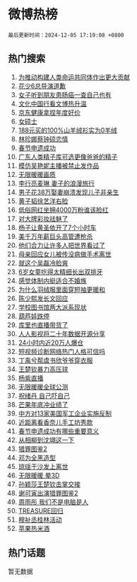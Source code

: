 # 微博热榜

`最后更新时间：2024-12-05 17:19:08 +0800`

## 热门搜索

1. [为推动构建人类命运共同体作出更大贡献](https://m.weibo.cn/search?containerid=100103type%3D1%26t%3D10%26q%3D%23%E4%B8%BA%E6%8E%A8%E5%8A%A8%E6%9E%84%E5%BB%BA%E4%BA%BA%E7%B1%BB%E5%91%BD%E8%BF%90%E5%85%B1%E5%90%8C%E4%BD%93%E4%BD%9C%E5%87%BA%E6%9B%B4%E5%A4%A7%E8%B4%A1%E7%8C%AE%23&stream_entry_id=51&isnewpage=1&extparam=seat%3D1%26q%3D%2523%25E4%25B8%25BA%25E6%258E%25A8%25E5%258A%25A8%25E6%259E%2584%25E5%25BB%25BA%25E4%25BA%25BA%25E7%25B1%25BB%25E5%2591%25BD%25E8%25BF%2590%25E5%2585%25B1%25E5%2590%258C%25E4%25BD%2593%25E4%25BD%259C%25E5%2587%25BA%25E6%259B%25B4%25E5%25A4%25A7%25E8%25B4%25A1%25E7%258C%25AE%2523%26dgr%3D0%26c_type%3D51%26filter_type%3Drealtimehot%26pos%3D0%26cate%3D10103%26stream_entry_id%3D51%26display_time%3D1733390347%26pre_seqid%3D17333903474220055671)
1. [花少6总导演道歉](https://m.weibo.cn/search?containerid=100103type%3D1%26t%3D10%26q%3D%23%E8%8A%B1%E5%B0%916%E6%80%BB%E5%AF%BC%E6%BC%94%E9%81%93%E6%AD%89%23&stream_entry_id=31&isnewpage=1&extparam=seat%3D1%26q%3D%2523%25E8%258A%25B1%25E5%25B0%25916%25E6%2580%25BB%25E5%25AF%25BC%25E6%25BC%2594%25E9%2581%2593%25E6%25AD%2589%2523%26dgr%3D0%26realpos%3D1%26pos%3D0%26filter_type%3Drealtimehot%26stream_entry_id%3D31%26c_type%3D31%26band_rank%3D1%26flag%3D2%26cate%3D5001%26lcate%3D5001%26display_time%3D1733390347%26pre_seqid%3D17333903474220055671)
1. [女子听到朋友患肠癌一查自己也有](https://m.weibo.cn/search?containerid=100103type%3D1%26t%3D10%26q%3D%23%E5%A5%B3%E5%AD%90%E5%90%AC%E5%88%B0%E6%9C%8B%E5%8F%8B%E6%82%A3%E8%82%A0%E7%99%8C%E4%B8%80%E6%9F%A5%E8%87%AA%E5%B7%B1%E4%B9%9F%E6%9C%89%23&stream_entry_id=31&isnewpage=1&extparam=seat%3D1%26q%3D%2523%25E5%25A5%25B3%25E5%25AD%2590%25E5%2590%25AC%25E5%2588%25B0%25E6%259C%258B%25E5%258F%258B%25E6%2582%25A3%25E8%2582%25A0%25E7%2599%258C%25E4%25B8%2580%25E6%259F%25A5%25E8%2587%25AA%25E5%25B7%25B1%25E4%25B9%259F%25E6%259C%2589%2523%26dgr%3D0%26realpos%3D2%26pos%3D1%26filter_type%3Drealtimehot%26stream_entry_id%3D31%26c_type%3D31%26band_rank%3D2%26flag%3D1%26cate%3D5001%26lcate%3D5001%26display_time%3D1733390347%26pre_seqid%3D17333903474220055671)
1. [文化中国行看文博热升温](https://m.weibo.cn/search?containerid=100103type%3D1%26t%3D10%26q%3D%23%E6%96%87%E5%8C%96%E4%B8%AD%E5%9B%BD%E8%A1%8C%E7%9C%8B%E6%96%87%E5%8D%9A%E7%83%AD%E5%8D%87%E6%B8%A9%23&stream_entry_id=31&isnewpage=1&extparam=seat%3D1%26q%3D%2523%25E6%2596%2587%25E5%258C%2596%25E4%25B8%25AD%25E5%259B%25BD%25E8%25A1%258C%25E7%259C%258B%25E6%2596%2587%25E5%258D%259A%25E7%2583%25AD%25E5%258D%2587%25E6%25B8%25A9%2523%26dgr%3D0%26realpos%3D3%26pos%3D2%26filter_type%3Drealtimehot%26stream_entry_id%3D31%26c_type%3D31%26band_rank%3D3%26flag%3D0%26cate%3D5001%26lcate%3D5001%26display_time%3D1733390347%26pre_seqid%3D17333903474220055671)
1. [京东健康拿捏年度好价](https://m.weibo.cn/search?containerid=100103type%3D1%26t%3D10%26q%3D%23%E4%BA%AC%E4%B8%9C%E5%81%A5%E5%BA%B7%E6%8B%BF%E6%8D%8F%E5%B9%B4%E5%BA%A6%E5%A5%BD%E4%BB%B7%23&stream_entry_id=31&isnewpage=1&extparam=seat%3D1%26q%3D%2523%25E4%25BA%25AC%25E4%25B8%259C%25E5%2581%25A5%25E5%25BA%25B7%25E6%258B%25BF%25E6%258D%258F%25E5%25B9%25B4%25E5%25BA%25A6%25E5%25A5%25BD%25E4%25BB%25B7%2523%26stream_entry_id%3D31%26topic_ad%3D1%26adid%3D267231%26pos%3D3%26filter_type%3Drealtimehot%26dgr%3D0%26c_type%3D31%26lcate%3D5001%26band_rank%3D4%26cate%3D5001%26is_ad_pos%3D1%26display_time%3D1733390347%26pre_seqid%3D17333903474220055671)
1. [女硕士](https://m.weibo.cn/search?containerid=100103type%3D1%26t%3D10%26q%3D%E5%A5%B3%E7%A1%95%E5%A3%AB&stream_entry_id=31&isnewpage=1&extparam=seat%3D1%26q%3D%25E5%25A5%25B3%25E7%25A1%2595%25E5%25A3%25AB%26dgr%3D0%26realpos%3D4%26pos%3D4%26filter_type%3Drealtimehot%26stream_entry_id%3D31%26c_type%3D31%26band_rank%3D4%26flag%3D1%26cate%3D5001%26lcate%3D5001%26display_time%3D1733390347%26pre_seqid%3D17333903474220055671)
1. [188元买的100%山羊绒衫实为0羊绒](https://m.weibo.cn/search?containerid=100103type%3D1%26t%3D10%26q%3D%23188%E5%85%83%E4%B9%B0%E7%9A%84100%25%E5%B1%B1%E7%BE%8A%E7%BB%92%E8%A1%AB%E5%AE%9E%E4%B8%BA0%E7%BE%8A%E7%BB%92%23&stream_entry_id=31&isnewpage=1&extparam=seat%3D1%26q%3D%2523188%25E5%2585%2583%25E4%25B9%25B0%25E7%259A%2584100%2525%25E5%25B1%25B1%25E7%25BE%258A%25E7%25BB%2592%25E8%25A1%25AB%25E5%25AE%259E%25E4%25B8%25BA0%25E7%25BE%258A%25E7%25BB%2592%2523%26dgr%3D0%26realpos%3D5%26pos%3D5%26filter_type%3Drealtimehot%26stream_entry_id%3D31%26c_type%3D31%26band_rank%3D5%26flag%3D0%26cate%3D5001%26lcate%3D5001%26display_time%3D1733390347%26pre_seqid%3D17333903474220055671)
1. [林珍娜蔡钟硕恋情](https://m.weibo.cn/search?containerid=100103type%3D1%26t%3D10%26q%3D%23%E6%9E%97%E7%8F%8D%E5%A8%9C%E8%94%A1%E9%92%9F%E7%A1%95%E6%81%8B%E6%83%85%23&stream_entry_id=31&isnewpage=1&extparam=seat%3D1%26q%3D%2523%25E6%259E%2597%25E7%258F%258D%25E5%25A8%259C%25E8%2594%25A1%25E9%2592%259F%25E7%25A1%2595%25E6%2581%258B%25E6%2583%2585%2523%26dgr%3D0%26realpos%3D6%26pos%3D6%26filter_type%3Drealtimehot%26stream_entry_id%3D31%26c_type%3D31%26band_rank%3D6%26flag%3D1%26cate%3D5001%26lcate%3D5001%26display_time%3D1733390347%26pre_seqid%3D17333903474220055671)
1. [春节申遗成功](https://m.weibo.cn/search?containerid=100103type%3D1%26t%3D10%26q%3D%23%E6%98%A5%E8%8A%82%E7%94%B3%E9%81%97%E6%88%90%E5%8A%9F%23&stream_entry_id=31&isnewpage=1&extparam=seat%3D1%26q%3D%2523%25E6%2598%25A5%25E8%258A%2582%25E7%2594%25B3%25E9%2581%2597%25E6%2588%2590%25E5%258A%259F%2523%26dgr%3D0%26realpos%3D7%26pos%3D7%26filter_type%3Drealtimehot%26stream_entry_id%3D31%26c_type%3D31%26band_rank%3D7%26flag%3D16%26cate%3D5001%26lcate%3D5001%26display_time%3D1733390347%26pre_seqid%3D17333903474220055671)
1. [广东人类精子库可选更像爸爸的精子](https://m.weibo.cn/search?containerid=100103type%3D1%26t%3D10%26q%3D%23%E5%B9%BF%E4%B8%9C%E4%BA%BA%E7%B1%BB%E7%B2%BE%E5%AD%90%E5%BA%93%E5%8F%AF%E9%80%89%E6%9B%B4%E5%83%8F%E7%88%B8%E7%88%B8%E7%9A%84%E7%B2%BE%E5%AD%90%23&stream_entry_id=31&isnewpage=1&extparam=seat%3D1%26q%3D%2523%25E5%25B9%25BF%25E4%25B8%259C%25E4%25BA%25BA%25E7%25B1%25BB%25E7%25B2%25BE%25E5%25AD%2590%25E5%25BA%2593%25E5%258F%25AF%25E9%2580%2589%25E6%259B%25B4%25E5%2583%258F%25E7%2588%25B8%25E7%2588%25B8%25E7%259A%2584%25E7%25B2%25BE%25E5%25AD%2590%2523%26dgr%3D0%26realpos%3D8%26pos%3D8%26filter_type%3Drealtimehot%26stream_entry_id%3D31%26c_type%3D31%26band_rank%3D8%26flag%3D2%26cate%3D5001%26lcate%3D5001%26display_time%3D1733390347%26pre_seqid%3D17333903474220055671)
1. [模仿吴艳妮主播被禁止发作品](https://m.weibo.cn/search?containerid=100103type%3D1%26t%3D10%26q%3D%23%E6%A8%A1%E4%BB%BF%E5%90%B4%E8%89%B3%E5%A6%AE%E4%B8%BB%E6%92%AD%E8%A2%AB%E7%A6%81%E6%AD%A2%E5%8F%91%E4%BD%9C%E5%93%81%23&stream_entry_id=31&isnewpage=1&extparam=seat%3D1%26q%3D%2523%25E6%25A8%25A1%25E4%25BB%25BF%25E5%2590%25B4%25E8%2589%25B3%25E5%25A6%25AE%25E4%25B8%25BB%25E6%2592%25AD%25E8%25A2%25AB%25E7%25A6%2581%25E6%25AD%25A2%25E5%258F%2591%25E4%25BD%259C%25E5%2593%2581%2523%26dgr%3D0%26realpos%3D9%26pos%3D9%26filter_type%3Drealtimehot%26stream_entry_id%3D31%26c_type%3D31%26band_rank%3D9%26flag%3D1%26cate%3D5001%26lcate%3D5001%26display_time%3D1733390347%26pre_seqid%3D17333903474220055671)
1. [无限暖暖画质](https://m.weibo.cn/search?containerid=100103type%3D1%26t%3D10%26q%3D%E6%97%A0%E9%99%90%E6%9A%96%E6%9A%96%E7%94%BB%E8%B4%A8&stream_entry_id=31&isnewpage=1&extparam=seat%3D1%26q%3D%25E6%2597%25A0%25E9%2599%2590%25E6%259A%2596%25E6%259A%2596%25E7%2594%25BB%25E8%25B4%25A8%26dgr%3D0%26realpos%3D10%26pos%3D10%26filter_type%3Drealtimehot%26stream_entry_id%3D31%26c_type%3D31%26band_rank%3D10%26flag%3D0%26cate%3D5001%26lcate%3D5001%26display_time%3D1733390347%26pre_seqid%3D17333903474220055671)
1. [李行亮麦琳 妻子的浪漫旅行](https://m.weibo.cn/search?containerid=100103type%3D1%26t%3D10%26q%3D%E6%9D%8E%E8%A1%8C%E4%BA%AE%E9%BA%A6%E7%90%B3+%E5%A6%BB%E5%AD%90%E7%9A%84%E6%B5%AA%E6%BC%AB%E6%97%85%E8%A1%8C&stream_entry_id=31&isnewpage=1&extparam=seat%3D1%26q%3D%25E6%259D%258E%25E8%25A1%258C%25E4%25BA%25AE%25E9%25BA%25A6%25E7%2590%25B3%2520%25E5%25A6%25BB%25E5%25AD%2590%25E7%259A%2584%25E6%25B5%25AA%25E6%25BC%25AB%25E6%2597%2585%25E8%25A1%258C%26dgr%3D0%26realpos%3D11%26pos%3D11%26filter_type%3Drealtimehot%26stream_entry_id%3D31%26c_type%3D31%26band_rank%3D11%26flag%3D2%26cate%3D5001%26lcate%3D5001%26display_time%3D1733390347%26pre_seqid%3D17333903474220055671)
1. [男子花38万娶妻崩溃发现儿子非亲生](https://m.weibo.cn/search?containerid=100103type%3D1%26t%3D10%26q%3D%23%E7%94%B7%E5%AD%90%E8%8A%B138%E4%B8%87%E5%A8%B6%E5%A6%BB%E5%B4%A9%E6%BA%83%E5%8F%91%E7%8E%B0%E5%84%BF%E5%AD%90%E9%9D%9E%E4%BA%B2%E7%94%9F%23&stream_entry_id=31&isnewpage=1&extparam=seat%3D1%26q%3D%2523%25E7%2594%25B7%25E5%25AD%2590%25E8%258A%25B138%25E4%25B8%2587%25E5%25A8%25B6%25E5%25A6%25BB%25E5%25B4%25A9%25E6%25BA%2583%25E5%258F%2591%25E7%258E%25B0%25E5%2584%25BF%25E5%25AD%2590%25E9%259D%259E%25E4%25BA%25B2%25E7%2594%259F%2523%26dgr%3D0%26realpos%3D12%26pos%3D12%26filter_type%3Drealtimehot%26stream_entry_id%3D31%26c_type%3D31%26band_rank%3D12%26flag%3D0%26cate%3D5001%26lcate%3D5001%26display_time%3D1733390347%26pre_seqid%3D17333903474220055671)
1. [黄子韬徐艺洋右脸](https://m.weibo.cn/search?containerid=100103type%3D1%26t%3D10%26q%3D%E9%BB%84%E5%AD%90%E9%9F%AC%E5%BE%90%E8%89%BA%E6%B4%8B%E5%8F%B3%E8%84%B8&stream_entry_id=31&isnewpage=1&extparam=seat%3D1%26q%3D%25E9%25BB%2584%25E5%25AD%2590%25E9%259F%25AC%25E5%25BE%2590%25E8%2589%25BA%25E6%25B4%258B%25E5%258F%25B3%25E8%2584%25B8%26dgr%3D0%26realpos%3D13%26pos%3D13%26filter_type%3Drealtimehot%26stream_entry_id%3D31%26c_type%3D31%26band_rank%3D13%26flag%3D2%26cate%3D5001%26lcate%3D5001%26display_time%3D1733390347%26pre_seqid%3D17333903474220055671)
1. [低俗网红坐拥4000万粉谁该脸红](https://m.weibo.cn/search?containerid=100103type%3D1%26t%3D10%26q%3D%23%E4%BD%8E%E4%BF%97%E7%BD%91%E7%BA%A2%E5%9D%90%E6%8B%A54000%E4%B8%87%E7%B2%89%E8%B0%81%E8%AF%A5%E8%84%B8%E7%BA%A2%23&stream_entry_id=31&isnewpage=1&extparam=seat%3D1%26q%3D%2523%25E4%25BD%258E%25E4%25BF%2597%25E7%25BD%2591%25E7%25BA%25A2%25E5%259D%2590%25E6%258B%25A54000%25E4%25B8%2587%25E7%25B2%2589%25E8%25B0%2581%25E8%25AF%25A5%25E8%2584%25B8%25E7%25BA%25A2%2523%26dgr%3D0%26realpos%3D14%26pos%3D14%26filter_type%3Drealtimehot%26stream_entry_id%3D31%26c_type%3D31%26band_rank%3D14%26flag%3D0%26cate%3D5001%26lcate%3D5001%26display_time%3D1733390347%26pre_seqid%3D17333903474220055671)
1. [对大牌彩妆祛魅了](https://m.weibo.cn/search?containerid=100103type%3D1%26t%3D10%26q%3D%23%E5%AF%B9%E5%A4%A7%E7%89%8C%E5%BD%A9%E5%A6%86%E7%A5%9B%E9%AD%85%E4%BA%86%23&stream_entry_id=31&isnewpage=1&extparam=seat%3D1%26q%3D%2523%25E5%25AF%25B9%25E5%25A4%25A7%25E7%2589%258C%25E5%25BD%25A9%25E5%25A6%2586%25E7%25A5%259B%25E9%25AD%2585%25E4%25BA%2586%2523%26stream_entry_id%3D31%26adid%3D267323%26realpos%3D15%26pos%3D15%26filter_type%3Drealtimehot%26band_rank%3D15%26c_type%3D31%26lcate%3D5001%26flag%3D0%26cate%3D5001%26dgr%3D0%26display_time%3D1733390347%26pre_seqid%3D17333903474220055671)
1. [杨子让黄圣依开了7个小时车](https://m.weibo.cn/search?containerid=100103type%3D1%26t%3D10%26q%3D%23%E6%9D%A8%E5%AD%90%E8%AE%A9%E9%BB%84%E5%9C%A3%E4%BE%9D%E5%BC%80%E4%BA%867%E4%B8%AA%E5%B0%8F%E6%97%B6%E8%BD%A6%23&stream_entry_id=31&isnewpage=1&extparam=seat%3D1%26q%3D%2523%25E6%259D%25A8%25E5%25AD%2590%25E8%25AE%25A9%25E9%25BB%2584%25E5%259C%25A3%25E4%25BE%259D%25E5%25BC%2580%25E4%25BA%25867%25E4%25B8%25AA%25E5%25B0%258F%25E6%2597%25B6%25E8%25BD%25A6%2523%26dgr%3D0%26realpos%3D16%26pos%3D16%26filter_type%3Drealtimehot%26stream_entry_id%3D31%26c_type%3D31%26band_rank%3D16%26flag%3D2%26cate%3D5001%26lcate%3D5001%26display_time%3D1733390347%26pre_seqid%3D17333903474220055671)
1. [美千万年薪巨头高管遭枪杀](https://m.weibo.cn/search?containerid=100103type%3D1%26t%3D10%26q%3D%23%E7%BE%8E%E5%8D%83%E4%B8%87%E5%B9%B4%E8%96%AA%E5%B7%A8%E5%A4%B4%E9%AB%98%E7%AE%A1%E9%81%AD%E6%9E%AA%E6%9D%80%23&stream_entry_id=31&isnewpage=1&extparam=seat%3D1%26q%3D%2523%25E7%25BE%258E%25E5%258D%2583%25E4%25B8%2587%25E5%25B9%25B4%25E8%2596%25AA%25E5%25B7%25A8%25E5%25A4%25B4%25E9%25AB%2598%25E7%25AE%25A1%25E9%2581%25AD%25E6%259E%25AA%25E6%259D%2580%2523%26dgr%3D0%26realpos%3D17%26pos%3D17%26filter_type%3Drealtimehot%26stream_entry_id%3D31%26c_type%3D31%26band_rank%3D17%26flag%3D0%26cate%3D5001%26lcate%3D5001%26display_time%3D1733390347%26pre_seqid%3D17333903474220055671)
1. [他们合力让许多人把世界看过了](https://m.weibo.cn/search?containerid=100103type%3D1%26t%3D10%26q%3D%E4%BB%96%E4%BB%AC%E5%90%88%E5%8A%9B%E8%AE%A9%E8%AE%B8%E5%A4%9A%E4%BA%BA%E6%8A%8A%E4%B8%96%E7%95%8C%E7%9C%8B%E8%BF%87%E4%BA%86&stream_entry_id=31&isnewpage=1&extparam=seat%3D1%26q%3D%25E4%25BB%2596%25E4%25BB%25AC%25E5%2590%2588%25E5%258A%259B%25E8%25AE%25A9%25E8%25AE%25B8%25E5%25A4%259A%25E4%25BA%25BA%25E6%258A%258A%25E4%25B8%2596%25E7%2595%258C%25E7%259C%258B%25E8%25BF%2587%25E4%25BA%2586%26dgr%3D0%26realpos%3D18%26pos%3D18%26filter_type%3Drealtimehot%26stream_entry_id%3D31%26c_type%3D31%26band_rank%3D18%26flag%3D1%26cate%3D5001%26lcate%3D5001%26display_time%3D1733390347%26pre_seqid%3D17333903474220055671)
1. [母亲回应女儿被传没病做手术离世](https://m.weibo.cn/search?containerid=100103type%3D1%26t%3D10%26q%3D%23%E6%AF%8D%E4%BA%B2%E5%9B%9E%E5%BA%94%E5%A5%B3%E5%84%BF%E8%A2%AB%E4%BC%A0%E6%B2%A1%E7%97%85%E5%81%9A%E6%89%8B%E6%9C%AF%E7%A6%BB%E4%B8%96%23&stream_entry_id=31&isnewpage=1&extparam=seat%3D1%26q%3D%2523%25E6%25AF%258D%25E4%25BA%25B2%25E5%259B%259E%25E5%25BA%2594%25E5%25A5%25B3%25E5%2584%25BF%25E8%25A2%25AB%25E4%25BC%25A0%25E6%25B2%25A1%25E7%2597%2585%25E5%2581%259A%25E6%2589%258B%25E6%259C%25AF%25E7%25A6%25BB%25E4%25B8%2596%2523%26dgr%3D0%26realpos%3D19%26pos%3D19%26filter_type%3Drealtimehot%26stream_entry_id%3D31%26c_type%3D31%26band_rank%3D19%26flag%3D1%26cate%3D5001%26lcate%3D5001%26display_time%3D1733390347%26pre_seqid%3D17333903474220055671)
1. [就这个吴磊冷脸爽](https://m.weibo.cn/search?containerid=100103type%3D1%26t%3D10%26q%3D%E5%B0%B1%E8%BF%99%E4%B8%AA%E5%90%B4%E7%A3%8A%E5%86%B7%E8%84%B8%E7%88%BD&stream_entry_id=31&isnewpage=1&extparam=seat%3D1%26q%3D%25E5%25B0%25B1%25E8%25BF%2599%25E4%25B8%25AA%25E5%2590%25B4%25E7%25A3%258A%25E5%2586%25B7%25E8%2584%25B8%25E7%2588%25BD%26dgr%3D0%26realpos%3D20%26pos%3D20%26filter_type%3Drealtimehot%26stream_entry_id%3D31%26c_type%3D31%26band_rank%3D20%26flag%3D1%26cate%3D5001%26lcate%3D5001%26display_time%3D1733390347%26pre_seqid%3D17333903474220055671)
1. [6岁女童吃得太精细长出双排牙](https://m.weibo.cn/search?containerid=100103type%3D1%26t%3D10%26q%3D%236%E5%B2%81%E5%A5%B3%E7%AB%A5%E5%90%83%E5%BE%97%E5%A4%AA%E7%B2%BE%E7%BB%86%E9%95%BF%E5%87%BA%E5%8F%8C%E6%8E%92%E7%89%99%23&stream_entry_id=31&isnewpage=1&extparam=seat%3D1%26q%3D%25236%25E5%25B2%2581%25E5%25A5%25B3%25E7%25AB%25A5%25E5%2590%2583%25E5%25BE%2597%25E5%25A4%25AA%25E7%25B2%25BE%25E7%25BB%2586%25E9%2595%25BF%25E5%2587%25BA%25E5%258F%258C%25E6%258E%2592%25E7%2589%2599%2523%26dgr%3D0%26realpos%3D21%26pos%3D21%26filter_type%3Drealtimehot%26stream_entry_id%3D31%26c_type%3D31%26band_rank%3D21%26flag%3D1%26cate%3D5001%26lcate%3D5001%26display_time%3D1733390347%26pre_seqid%3D17333903474220055671)
1. [感觉体制内挺适合不婚族](https://m.weibo.cn/search?containerid=100103type%3D1%26t%3D10%26q%3D%23%E6%84%9F%E8%A7%89%E4%BD%93%E5%88%B6%E5%86%85%E6%8C%BA%E9%80%82%E5%90%88%E4%B8%8D%E5%A9%9A%E6%97%8F%23&stream_entry_id=31&isnewpage=1&extparam=seat%3D1%26q%3D%2523%25E6%2584%259F%25E8%25A7%2589%25E4%25BD%2593%25E5%2588%25B6%25E5%2586%2585%25E6%258C%25BA%25E9%2580%2582%25E5%2590%2588%25E4%25B8%258D%25E5%25A9%259A%25E6%2597%258F%2523%26dgr%3D0%26realpos%3D22%26pos%3D22%26filter_type%3Drealtimehot%26stream_entry_id%3D31%26c_type%3D31%26band_rank%3D22%26flag%3D1%26cate%3D5001%26lcate%3D5001%26display_time%3D1733390347%26pre_seqid%3D17333903474220055671)
1. [为什么羽绒服里面穿短袖更暖和](https://m.weibo.cn/search?containerid=100103type%3D1%26t%3D10%26q%3D%23%E4%B8%BA%E4%BB%80%E4%B9%88%E7%BE%BD%E7%BB%92%E6%9C%8D%E9%87%8C%E9%9D%A2%E7%A9%BF%E7%9F%AD%E8%A2%96%E6%9B%B4%E6%9A%96%E5%92%8C%23&stream_entry_id=31&isnewpage=1&extparam=seat%3D1%26q%3D%2523%25E4%25B8%25BA%25E4%25BB%2580%25E4%25B9%2588%25E7%25BE%25BD%25E7%25BB%2592%25E6%259C%258D%25E9%2587%258C%25E9%259D%25A2%25E7%25A9%25BF%25E7%259F%25AD%25E8%25A2%2596%25E6%259B%25B4%25E6%259A%2596%25E5%2592%258C%2523%26dgr%3D0%26realpos%3D23%26pos%3D23%26filter_type%3Drealtimehot%26stream_entry_id%3D31%26c_type%3D31%26band_rank%3D23%26flag%3D1%26cate%3D5001%26lcate%3D5001%26display_time%3D1733390347%26pre_seqid%3D17333903474220055671)
1. [陈少熙发长文回应](https://m.weibo.cn/search?containerid=100103type%3D1%26t%3D10%26q%3D%23%E9%99%88%E5%B0%91%E7%86%99%E5%8F%91%E9%95%BF%E6%96%87%E5%9B%9E%E5%BA%94%23&stream_entry_id=31&isnewpage=1&extparam=seat%3D1%26q%3D%2523%25E9%2599%2588%25E5%25B0%2591%25E7%2586%2599%25E5%258F%2591%25E9%2595%25BF%25E6%2596%2587%25E5%259B%259E%25E5%25BA%2594%2523%26dgr%3D0%26realpos%3D24%26pos%3D24%26filter_type%3Drealtimehot%26stream_entry_id%3D31%26c_type%3D31%26band_rank%3D24%26flag%3D0%26cate%3D5001%26lcate%3D5001%26display_time%3D1733390347%26pre_seqid%3D17333903474220055671)
1. [学校图书馆两大派系现状](https://m.weibo.cn/search?containerid=100103type%3D1%26t%3D10%26q%3D%E5%AD%A6%E6%A0%A1%E5%9B%BE%E4%B9%A6%E9%A6%86%E4%B8%A4%E5%A4%A7%E6%B4%BE%E7%B3%BB%E7%8E%B0%E7%8A%B6&stream_entry_id=31&isnewpage=1&extparam=seat%3D1%26q%3D%25E5%25AD%25A6%25E6%25A0%25A1%25E5%259B%25BE%25E4%25B9%25A6%25E9%25A6%2586%25E4%25B8%25A4%25E5%25A4%25A7%25E6%25B4%25BE%25E7%25B3%25BB%25E7%258E%25B0%25E7%258A%25B6%26dgr%3D0%26realpos%3D25%26pos%3D25%26filter_type%3Drealtimehot%26stream_entry_id%3D31%26c_type%3D31%26band_rank%3D25%26flag%3D1%26cate%3D5001%26lcate%3D5001%26display_time%3D1733390347%26pre_seqid%3D17333903474220055671)
1. [葫芦娃跌停](https://m.weibo.cn/search?containerid=100103type%3D1%26t%3D10%26q%3D%23%E8%91%AB%E8%8A%A6%E5%A8%83%E8%B7%8C%E5%81%9C%23&stream_entry_id=31&isnewpage=1&extparam=seat%3D1%26q%3D%2523%25E8%2591%25AB%25E8%258A%25A6%25E5%25A8%2583%25E8%25B7%258C%25E5%2581%259C%2523%26dgr%3D0%26realpos%3D26%26pos%3D26%26filter_type%3Drealtimehot%26stream_entry_id%3D31%26c_type%3D31%26band_rank%3D26%26flag%3D1%26cate%3D5001%26lcate%3D5001%26display_time%3D1733390347%26pre_seqid%3D17333903474220055671)
1. [库里也直播带货了](https://m.weibo.cn/search?containerid=100103type%3D1%26t%3D10%26q%3D%23%E5%BA%93%E9%87%8C%E4%B9%9F%E7%9B%B4%E6%92%AD%E5%B8%A6%E8%B4%A7%E4%BA%86%23&stream_entry_id=31&isnewpage=1&extparam=seat%3D1%26q%3D%2523%25E5%25BA%2593%25E9%2587%258C%25E4%25B9%259F%25E7%259B%25B4%25E6%2592%25AD%25E5%25B8%25A6%25E8%25B4%25A7%25E4%25BA%2586%2523%26dgr%3D0%26realpos%3D27%26pos%3D27%26filter_type%3Drealtimehot%26stream_entry_id%3D31%26c_type%3D31%26band_rank%3D27%26flag%3D1%26cate%3D5001%26lcate%3D5001%26display_time%3D1733390347%26pre_seqid%3D17333903474220055671)
1. [人人影视将二十年数据开源分享](https://m.weibo.cn/search?containerid=100103type%3D1%26t%3D10%26q%3D%23%E4%BA%BA%E4%BA%BA%E5%BD%B1%E8%A7%86%E5%B0%86%E4%BA%8C%E5%8D%81%E5%B9%B4%E6%95%B0%E6%8D%AE%E5%BC%80%E6%BA%90%E5%88%86%E4%BA%AB%23&stream_entry_id=31&isnewpage=1&extparam=seat%3D1%26q%3D%2523%25E4%25BA%25BA%25E4%25BA%25BA%25E5%25BD%25B1%25E8%25A7%2586%25E5%25B0%2586%25E4%25BA%258C%25E5%258D%2581%25E5%25B9%25B4%25E6%2595%25B0%25E6%258D%25AE%25E5%25BC%2580%25E6%25BA%2590%25E5%2588%2586%25E4%25BA%25AB%2523%26dgr%3D0%26realpos%3D28%26pos%3D28%26filter_type%3Drealtimehot%26stream_entry_id%3D31%26c_type%3D31%26band_rank%3D28%26flag%3D1%26cate%3D5001%26lcate%3D5001%26display_time%3D1733390347%26pre_seqid%3D17333903474220055671)
1. [24小时内近20万人爆仓](https://m.weibo.cn/search?containerid=100103type%3D1%26t%3D10%26q%3D%2324%E5%B0%8F%E6%97%B6%E5%86%85%E8%BF%9120%E4%B8%87%E4%BA%BA%E7%88%86%E4%BB%93%23&stream_entry_id=31&isnewpage=1&extparam=seat%3D1%26q%3D%252324%25E5%25B0%258F%25E6%2597%25B6%25E5%2586%2585%25E8%25BF%259120%25E4%25B8%2587%25E4%25BA%25BA%25E7%2588%2586%25E4%25BB%2593%2523%26dgr%3D0%26realpos%3D29%26pos%3D29%26filter_type%3Drealtimehot%26stream_entry_id%3D31%26c_type%3D31%26band_rank%3D29%26flag%3D1%26cate%3D5001%26lcate%3D5001%26display_time%3D1733390347%26pre_seqid%3D17333903474220055671)
1. [短视频诊断网络热门人格可信吗](https://m.weibo.cn/search?containerid=100103type%3D1%26t%3D10%26q%3D%23%E7%9F%AD%E8%A7%86%E9%A2%91%E8%AF%8A%E6%96%AD%E7%BD%91%E7%BB%9C%E7%83%AD%E9%97%A8%E4%BA%BA%E6%A0%BC%E5%8F%AF%E4%BF%A1%E5%90%97%23&stream_entry_id=31&isnewpage=1&extparam=seat%3D1%26q%3D%2523%25E7%259F%25AD%25E8%25A7%2586%25E9%25A2%2591%25E8%25AF%258A%25E6%2596%25AD%25E7%25BD%2591%25E7%25BB%259C%25E7%2583%25AD%25E9%2597%25A8%25E4%25BA%25BA%25E6%25A0%25BC%25E5%258F%25AF%25E4%25BF%25A1%25E5%2590%2597%2523%26dgr%3D0%26realpos%3D30%26pos%3D30%26filter_type%3Drealtimehot%26stream_entry_id%3D31%26c_type%3D31%26band_rank%3D30%26flag%3D1%26cate%3D5001%26lcate%3D5001%26display_time%3D1733390347%26pre_seqid%3D17333903474220055671)
1. [丁禹兮帮虞书欣爷爷穿衣服](https://m.weibo.cn/search?containerid=100103type%3D1%26t%3D10%26q%3D%23%E4%B8%81%E7%A6%B9%E5%85%AE%E5%B8%AE%E8%99%9E%E4%B9%A6%E6%AC%A3%E7%88%B7%E7%88%B7%E7%A9%BF%E8%A1%A3%E6%9C%8D%23&stream_entry_id=31&isnewpage=1&extparam=seat%3D1%26q%3D%2523%25E4%25B8%2581%25E7%25A6%25B9%25E5%2585%25AE%25E5%25B8%25AE%25E8%2599%259E%25E4%25B9%25A6%25E6%25AC%25A3%25E7%2588%25B7%25E7%2588%25B7%25E7%25A9%25BF%25E8%25A1%25A3%25E6%259C%258D%2523%26dgr%3D0%26realpos%3D31%26pos%3D31%26filter_type%3Drealtimehot%26stream_entry_id%3D31%26c_type%3D31%26band_rank%3D31%26flag%3D0%26cate%3D5001%26lcate%3D5001%26display_time%3D1733390347%26pre_seqid%3D17333903474220055671)
1. [王楚钦暴力高压球](https://m.weibo.cn/search?containerid=100103type%3D1%26t%3D10%26q%3D%23%E7%8E%8B%E6%A5%9A%E9%92%A6%E6%9A%B4%E5%8A%9B%E9%AB%98%E5%8E%8B%E7%90%83%23&stream_entry_id=31&isnewpage=1&extparam=seat%3D1%26q%3D%2523%25E7%258E%258B%25E6%25A5%259A%25E9%2592%25A6%25E6%259A%25B4%25E5%258A%259B%25E9%25AB%2598%25E5%258E%258B%25E7%2590%2583%2523%26dgr%3D0%26realpos%3D32%26pos%3D32%26filter_type%3Drealtimehot%26stream_entry_id%3D31%26c_type%3D31%26band_rank%3D32%26flag%3D1%26cate%3D5001%26lcate%3D5001%26display_time%3D1733390347%26pre_seqid%3D17333903474220055671)
1. [杨紫直播](https://m.weibo.cn/search?containerid=100103type%3D1%26t%3D10%26q%3D%E6%9D%A8%E7%B4%AB%E7%9B%B4%E6%92%AD&stream_entry_id=31&isnewpage=1&extparam=seat%3D1%26q%3D%25E6%259D%25A8%25E7%25B4%25AB%25E7%259B%25B4%25E6%2592%25AD%26dgr%3D0%26realpos%3D33%26pos%3D33%26filter_type%3Drealtimehot%26stream_entry_id%3D31%26c_type%3D31%26band_rank%3D33%26flag%3D1%26cate%3D5001%26lcate%3D5001%26display_time%3D1733390347%26pre_seqid%3D17333903474220055671)
1. [无限暖暖全球公测](https://m.weibo.cn/search?containerid=100103type%3D1%26t%3D10%26q%3D%23%E6%97%A0%E9%99%90%E6%9A%96%E6%9A%96%E5%85%A8%E7%90%83%E5%85%AC%E6%B5%8B%23&stream_entry_id=31&isnewpage=1&extparam=seat%3D1%26q%3D%2523%25E6%2597%25A0%25E9%2599%2590%25E6%259A%2596%25E6%259A%2596%25E5%2585%25A8%25E7%2590%2583%25E5%2585%25AC%25E6%25B5%258B%2523%26dgr%3D0%26realpos%3D34%26pos%3D34%26filter_type%3Drealtimehot%26stream_entry_id%3D31%26c_type%3D31%26band_rank%3D34%26flag%3D0%26cate%3D5001%26lcate%3D5001%26display_time%3D1733390347%26pre_seqid%3D17333903474220055671)
1. [祝绪丹 自己吓自己](https://m.weibo.cn/search?containerid=100103type%3D1%26t%3D10%26q%3D%E7%A5%9D%E7%BB%AA%E4%B8%B9+%E8%87%AA%E5%B7%B1%E5%90%93%E8%87%AA%E5%B7%B1&stream_entry_id=31&isnewpage=1&extparam=seat%3D1%26q%3D%25E7%25A5%259D%25E7%25BB%25AA%25E4%25B8%25B9%2520%25E8%2587%25AA%25E5%25B7%25B1%25E5%2590%2593%25E8%2587%25AA%25E5%25B7%25B1%26dgr%3D0%26realpos%3D35%26pos%3D35%26filter_type%3Drealtimehot%26stream_entry_id%3D31%26c_type%3D31%26band_rank%3D35%26flag%3D0%26cate%3D5001%26lcate%3D5001%26display_time%3D1733390347%26pre_seqid%3D17333903474220055671)
1. [芒果年底冲业绩了](https://m.weibo.cn/search?containerid=100103type%3D1%26t%3D10%26q%3D%E8%8A%92%E6%9E%9C%E5%B9%B4%E5%BA%95%E5%86%B2%E4%B8%9A%E7%BB%A9%E4%BA%86&stream_entry_id=31&isnewpage=1&extparam=seat%3D1%26q%3D%25E8%258A%2592%25E6%259E%259C%25E5%25B9%25B4%25E5%25BA%2595%25E5%2586%25B2%25E4%25B8%259A%25E7%25BB%25A9%25E4%25BA%2586%26dgr%3D0%26realpos%3D36%26pos%3D36%26filter_type%3Drealtimehot%26stream_entry_id%3D31%26c_type%3D31%26band_rank%3D36%26flag%3D0%26cate%3D5001%26lcate%3D5001%26display_time%3D1733390347%26pre_seqid%3D17333903474220055671)
1. [中方对13家美国军工企业实施反制](https://m.weibo.cn/search?containerid=100103type%3D1%26t%3D10%26q%3D%23%E4%B8%AD%E6%96%B9%E5%AF%B913%E5%AE%B6%E7%BE%8E%E5%9B%BD%E5%86%9B%E5%B7%A5%E4%BC%81%E4%B8%9A%E5%AE%9E%E6%96%BD%E5%8F%8D%E5%88%B6%23&stream_entry_id=31&isnewpage=1&extparam=seat%3D1%26q%3D%2523%25E4%25B8%25AD%25E6%2596%25B9%25E5%25AF%25B913%25E5%25AE%25B6%25E7%25BE%258E%25E5%259B%25BD%25E5%2586%259B%25E5%25B7%25A5%25E4%25BC%2581%25E4%25B8%259A%25E5%25AE%259E%25E6%2596%25BD%25E5%258F%258D%25E5%2588%25B6%2523%26dgr%3D0%26realpos%3D37%26pos%3D37%26filter_type%3Drealtimehot%26stream_entry_id%3D31%26c_type%3D31%26band_rank%3D37%26flag%3D0%26cate%3D5001%26lcate%3D5001%26display_time%3D1733390347%26pre_seqid%3D17333903474220055671)
1. [近距离看香奈儿手工坊秀款](https://m.weibo.cn/search?containerid=100103type%3D1%26t%3D10%26q%3D%E8%BF%91%E8%B7%9D%E7%A6%BB%E7%9C%8B%E9%A6%99%E5%A5%88%E5%84%BF%E6%89%8B%E5%B7%A5%E5%9D%8A%E7%A7%80%E6%AC%BE&stream_entry_id=31&isnewpage=1&extparam=seat%3D1%26q%3D%25E8%25BF%2591%25E8%25B7%259D%25E7%25A6%25BB%25E7%259C%258B%25E9%25A6%2599%25E5%25A5%2588%25E5%2584%25BF%25E6%2589%258B%25E5%25B7%25A5%25E5%259D%258A%25E7%25A7%2580%25E6%25AC%25BE%26stream_entry_id%3D31%26adid%3D267311%26realpos%3D38%26pos%3D38%26filter_type%3Drealtimehot%26band_rank%3D38%26c_type%3D31%26lcate%3D5001%26flag%3D0%26cate%3D5001%26dgr%3D0%26display_time%3D1733390347%26pre_seqid%3D17333903474220055671)
1. [春节申遗成功有哪些重要意义](https://m.weibo.cn/search?containerid=100103type%3D1%26t%3D10%26q%3D%23%E6%98%A5%E8%8A%82%E7%94%B3%E9%81%97%E6%88%90%E5%8A%9F%E6%9C%89%E5%93%AA%E4%BA%9B%E9%87%8D%E8%A6%81%E6%84%8F%E4%B9%89%23&stream_entry_id=31&isnewpage=1&extparam=seat%3D1%26q%3D%2523%25E6%2598%25A5%25E8%258A%2582%25E7%2594%25B3%25E9%2581%2597%25E6%2588%2590%25E5%258A%259F%25E6%259C%2589%25E5%2593%25AA%25E4%25BA%259B%25E9%2587%258D%25E8%25A6%2581%25E6%2584%258F%25E4%25B9%2589%2523%26dgr%3D0%26realpos%3D39%26pos%3D39%26filter_type%3Drealtimehot%26stream_entry_id%3D31%26c_type%3D31%26band_rank%3D39%26flag%3D0%26cate%3D5001%26lcate%3D5001%26display_time%3D1733390347%26pre_seqid%3D17333903474220055671)
1. [从相柳到沈翊这一下](https://m.weibo.cn/search?containerid=100103type%3D1%26t%3D10%26q%3D%E4%BB%8E%E7%9B%B8%E6%9F%B3%E5%88%B0%E6%B2%88%E7%BF%8A%E8%BF%99%E4%B8%80%E4%B8%8B&stream_entry_id=31&isnewpage=1&extparam=seat%3D1%26q%3D%25E4%25BB%258E%25E7%259B%25B8%25E6%259F%25B3%25E5%2588%25B0%25E6%25B2%2588%25E7%25BF%258A%25E8%25BF%2599%25E4%25B8%2580%25E4%25B8%258B%26dgr%3D0%26realpos%3D40%26pos%3D40%26filter_type%3Drealtimehot%26stream_entry_id%3D31%26c_type%3D31%26band_rank%3D40%26flag%3D1%26cate%3D5001%26lcate%3D5001%26display_time%3D1733390347%26pre_seqid%3D17333903474220055671)
1. [猎罪图鉴2](https://m.weibo.cn/search?containerid=100103type%3D1%26t%3D10%26q%3D%E7%8C%8E%E7%BD%AA%E5%9B%BE%E9%89%B42&stream_entry_id=31&isnewpage=1&extparam=seat%3D1%26q%3D%25E7%258C%258E%25E7%25BD%25AA%25E5%259B%25BE%25E9%2589%25B42%26dgr%3D0%26realpos%3D41%26pos%3D41%26filter_type%3Drealtimehot%26stream_entry_id%3D31%26c_type%3D31%26band_rank%3D41%26flag%3D0%26cate%3D5001%26lcate%3D5001%26display_time%3D1733390347%26pre_seqid%3D17333903474220055671)
1. [邓为全黑造型](https://m.weibo.cn/search?containerid=100103type%3D1%26t%3D10%26q%3D%23%E9%82%93%E4%B8%BA%E5%85%A8%E9%BB%91%E9%80%A0%E5%9E%8B%23&stream_entry_id=31&isnewpage=1&extparam=seat%3D1%26q%3D%2523%25E9%2582%2593%25E4%25B8%25BA%25E5%2585%25A8%25E9%25BB%2591%25E9%2580%25A0%25E5%259E%258B%2523%26dgr%3D0%26realpos%3D42%26pos%3D42%26filter_type%3Drealtimehot%26stream_entry_id%3D31%26c_type%3D31%26band_rank%3D42%26flag%3D1%26cate%3D5001%26lcate%3D5001%26display_time%3D1733390347%26pre_seqid%3D17333903474220055671)
1. [琼瑶于沙发上离世](https://m.weibo.cn/search?containerid=100103type%3D1%26t%3D10%26q%3D%23%E7%90%BC%E7%91%B6%E4%BA%8E%E6%B2%99%E5%8F%91%E4%B8%8A%E7%A6%BB%E4%B8%96%23&stream_entry_id=31&isnewpage=1&extparam=seat%3D1%26q%3D%2523%25E7%2590%25BC%25E7%2591%25B6%25E4%25BA%258E%25E6%25B2%2599%25E5%258F%2591%25E4%25B8%258A%25E7%25A6%25BB%25E4%25B8%2596%2523%26dgr%3D0%26realpos%3D43%26pos%3D43%26filter_type%3Drealtimehot%26stream_entry_id%3D31%26c_type%3D31%26band_rank%3D43%26flag%3D0%26cate%3D5001%26lcate%3D5001%26display_time%3D1733390347%26pre_seqid%3D17333903474220055671)
1. [无限暖暖 晕3D](https://m.weibo.cn/search?containerid=100103type%3D1%26t%3D10%26q%3D%E6%97%A0%E9%99%90%E6%9A%96%E6%9A%96+%E6%99%953D&stream_entry_id=31&isnewpage=1&extparam=seat%3D1%26q%3D%25E6%2597%25A0%25E9%2599%2590%25E6%259A%2596%25E6%259A%2596%2520%25E6%2599%25953D%26dgr%3D0%26realpos%3D44%26pos%3D44%26filter_type%3Drealtimehot%26stream_entry_id%3D31%26c_type%3D31%26band_rank%3D44%26flag%3D1%26cate%3D5001%26lcate%3D5001%26display_time%3D1733390347%26pre_seqid%3D17333903474220055671)
1. [孙颖莎王楚钦击掌交接](https://m.weibo.cn/search?containerid=100103type%3D1%26t%3D10%26q%3D%E5%AD%99%E9%A2%96%E8%8E%8E%E7%8E%8B%E6%A5%9A%E9%92%A6%E5%87%BB%E6%8E%8C%E4%BA%A4%E6%8E%A5&stream_entry_id=31&isnewpage=1&extparam=seat%3D1%26q%3D%25E5%25AD%2599%25E9%25A2%2596%25E8%258E%258E%25E7%258E%258B%25E6%25A5%259A%25E9%2592%25A6%25E5%2587%25BB%25E6%258E%258C%25E4%25BA%25A4%25E6%258E%25A5%26dgr%3D0%26realpos%3D45%26pos%3D45%26filter_type%3Drealtimehot%26stream_entry_id%3D31%26c_type%3D31%26band_rank%3D45%26flag%3D0%26cate%3D5001%26lcate%3D5001%26display_time%3D1733390347%26pre_seqid%3D17333903474220055671)
1. [谢可寅出演猎罪图鉴2](https://m.weibo.cn/search?containerid=100103type%3D1%26t%3D10%26q%3D%23%E8%B0%A2%E5%8F%AF%E5%AF%85%E5%87%BA%E6%BC%94%E7%8C%8E%E7%BD%AA%E5%9B%BE%E9%89%B42%23&stream_entry_id=31&isnewpage=1&extparam=seat%3D1%26q%3D%2523%25E8%25B0%25A2%25E5%258F%25AF%25E5%25AF%2585%25E5%2587%25BA%25E6%25BC%2594%25E7%258C%258E%25E7%25BD%25AA%25E5%259B%25BE%25E9%2589%25B42%2523%26dgr%3D0%26realpos%3D46%26pos%3D46%26filter_type%3Drealtimehot%26stream_entry_id%3D31%26c_type%3D31%26band_rank%3D46%26flag%3D0%26cate%3D5001%26lcate%3D5001%26display_time%3D1733390347%26pre_seqid%3D17333903474220055671)
1. [周雨彤 我们不是电脑是人](https://m.weibo.cn/search?containerid=100103type%3D1%26t%3D10%26q%3D%E5%91%A8%E9%9B%A8%E5%BD%A4+%E6%88%91%E4%BB%AC%E4%B8%8D%E6%98%AF%E7%94%B5%E8%84%91%E6%98%AF%E4%BA%BA&stream_entry_id=31&isnewpage=1&extparam=seat%3D1%26q%3D%25E5%2591%25A8%25E9%259B%25A8%25E5%25BD%25A4%2520%25E6%2588%2591%25E4%25BB%25AC%25E4%25B8%258D%25E6%2598%25AF%25E7%2594%25B5%25E8%2584%2591%25E6%2598%25AF%25E4%25BA%25BA%26dgr%3D0%26realpos%3D47%26pos%3D47%26filter_type%3Drealtimehot%26stream_entry_id%3D31%26c_type%3D31%26band_rank%3D47%26flag%3D0%26cate%3D5001%26lcate%3D5001%26display_time%3D1733390347%26pre_seqid%3D17333903474220055671)
1. [TREASURE回归](https://m.weibo.cn/search?containerid=100103type%3D1%26t%3D10%26q%3DTREASURE%E5%9B%9E%E5%BD%92&stream_entry_id=31&isnewpage=1&extparam=seat%3D1%26q%3DTREASURE%25E5%259B%259E%25E5%25BD%2592%26dgr%3D0%26realpos%3D48%26pos%3D48%26filter_type%3Drealtimehot%26stream_entry_id%3D31%26c_type%3D31%26band_rank%3D48%26flag%3D1%26cate%3D5001%26lcate%3D5001%26display_time%3D1733390347%26pre_seqid%3D17333903474220055671)
1. [穆祉丞桂林活动](https://m.weibo.cn/search?containerid=100103type%3D1%26t%3D10%26q%3D%E7%A9%86%E7%A5%89%E4%B8%9E%E6%A1%82%E6%9E%97%E6%B4%BB%E5%8A%A8&stream_entry_id=31&isnewpage=1&extparam=seat%3D1%26q%3D%25E7%25A9%2586%25E7%25A5%2589%25E4%25B8%259E%25E6%25A1%2582%25E6%259E%2597%25E6%25B4%25BB%25E5%258A%25A8%26dgr%3D0%26realpos%3D49%26pos%3D49%26filter_type%3Drealtimehot%26stream_entry_id%3D31%26c_type%3D31%26band_rank%3D49%26flag%3D1%26cate%3D5001%26lcate%3D5001%26display_time%3D1733390347%26pre_seqid%3D17333903474220055671)
1. [苹果热米酒](https://m.weibo.cn/search?containerid=100103type%3D1%26t%3D10%26q%3D%E8%8B%B9%E6%9E%9C%E7%83%AD%E7%B1%B3%E9%85%92&stream_entry_id=31&isnewpage=1&extparam=seat%3D1%26q%3D%25E8%258B%25B9%25E6%259E%259C%25E7%2583%25AD%25E7%25B1%25B3%25E9%2585%2592%26dgr%3D0%26realpos%3D50%26pos%3D50%26filter_type%3Drealtimehot%26stream_entry_id%3D31%26c_type%3D31%26band_rank%3D50%26flag%3D1%26cate%3D5001%26lcate%3D5001%26display_time%3D1733390347%26pre_seqid%3D17333903474220055671)

## 热门话题

暂无数据
